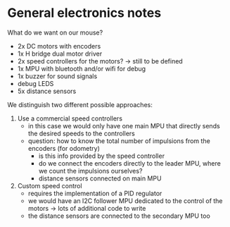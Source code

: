 # General electronics notes

What do we want on our mouse?

- 2x DC motors with encoders
- 1x H bridge dual motor driver
- 2x speed controllers for the motors? -> still to be defined
- 1x MPU with bluetooth and/or wifi for debug
- 1x buzzer for sound signals
- debug LEDS
- 5x distance sensors

We distinguish two different possible approaches:

1. Use a commercial speed controllers
   - in this case we would only have one main MPU that directly sends the desired speeds to the controllers
   - question: how to know the total number of impulsions from the encoders (for odometry)
     - is this info provided by the speed controller
     - do we connect the encoders directly to the leader MPU, where we count the impulsions ourselves?
     - distance sensors connected on main MPU
2. Custom speed control
   - requires the implementation of a PID regulator
   - we would have an I2C follower MPU dedicated to the control of the motors -> lots of additional code to write
   - the distance sensors are connected to the secondary MPU too

